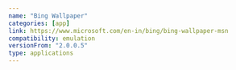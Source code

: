 ```yaml
---
name: "Bing Wallpaper"
categories: [app]
link: https://www.microsoft.com/en-in/bing/bing-wallpaper-msn
compatibility: emulation
versionFrom: "2.0.0.5"
type: applications
---
```


